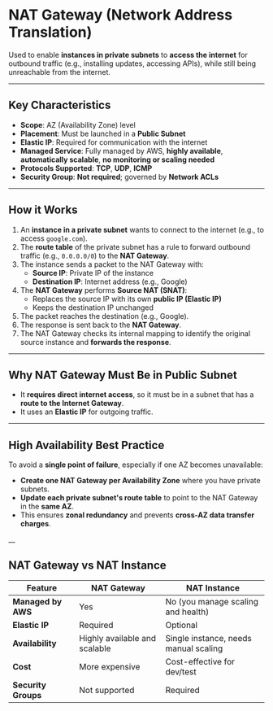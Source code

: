 # **NAT Gateway (Network Address Translation)**

Used to enable **instances in private subnets** to **access the internet** for outbound traffic (e.g., installing updates, accessing APIs), while still being unreachable from the internet.

---

## **Key Characteristics**

- **Scope**: AZ (Availability Zone) level  
- **Placement**: Must be launched in a **Public Subnet**
- **Elastic IP**: Required for communication with the internet
- **Managed Service**: Fully managed by AWS, **highly available**, **automatically scalable**, **no monitoring or scaling needed**
- **Protocols Supported**: **TCP**, **UDP**, **ICMP**
- **Security Group**: **Not required**; governed by **Network ACLs**

---


## **How it Works**

1. An **instance in a private subnet** wants to connect to the internet (e.g., to access `google.com`).
2. The **route table** of the private subnet has a rule to forward outbound traffic (e.g., `0.0.0.0/0`) to the **NAT Gateway**.
3. The instance sends a packet to the NAT Gateway with:
   - **Source IP**: Private IP of the instance
   - **Destination IP**: Internet address (e.g., Google)
4. The **NAT Gateway** performs **Source NAT (SNAT)**:
   - Replaces the source IP with its own **public IP (Elastic IP)**
   - Keeps the destination IP unchanged
5. The packet reaches the destination (e.g., Google).
6. The response is sent back to the **NAT Gateway**.
7. The NAT Gateway checks its internal mapping to identify the original source instance and **forwards the response**.

---

## **Why NAT Gateway Must Be in Public Subnet**

- It **requires direct internet access**, so it must be in a subnet that has a **route to the Internet Gateway**.
- It uses an **Elastic IP** for outgoing traffic.

---

## **High Availability Best Practice**

To avoid a **single point of failure**, especially if one AZ becomes unavailable:

- **Create one NAT Gateway per Availability Zone** where you have private subnets.
- **Update each private subnet's route table** to point to the NAT Gateway in the **same AZ**.
- This ensures **zonal redundancy** and prevents **cross-AZ data transfer charges**.

__

## **NAT Gateway vs NAT Instance**

| **Feature**         | **NAT Gateway**                    | **NAT Instance**                        |
|---------------------|------------------------------------|------------------------------------------|
| **Managed by AWS**  | Yes                                | No (you manage scaling and health)       |
| **Elastic IP**      | Required                           | Optional                                 |
| **Availability**    | Highly available and scalable      | Single instance, needs manual scaling    |
| **Cost**            | More expensive                     | Cost-effective for dev/test              |
| **Security Groups** | Not supported                      | Required                                 |
